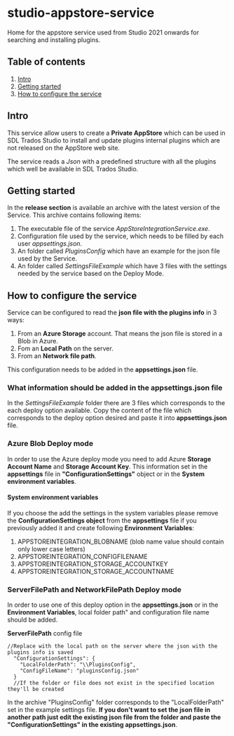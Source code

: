 # studio-appstore-service
Home for the appstore service used from Studio 2021 onwards for searching and installing plugins.

## Table of contents 

1. [Intro](#intro)
2. [Getting started](#getting-started)
3. [How to configure the service](#service-cofig)

## Intro
This service allow users to create a **Private AppStore** which can be used in SDL Trados Studio to install and update plugins internal plugins which are not released on the AppStore web site.

The service reads a *Json* with a predefined structure with all the plugins which well be available in SDL Trados Studio.

## Getting started
In the **release section** is available an archive with the latest version of the Service. This archive contains following items:
1. The executable file of the service *AppStoreIntegrationService.exe*.
2. Configuration file used by the service, which needs to be filled by each user *appsettings.json*.
3. An folder called *PluginsConfig* which have an example for the json file used by the Service. 
4. An folder called *SettingsFileExample* which have 3 files with the settings needed by the service based on the Deploy Mode.

## How to configure the service
Service can be configured to read the **json file with the plugins info** in 3 ways:
1. From an **Azure Storage** account. That means the json file is stored in a Blob in Azure.
2. Fom an **Local Path** on the server.
3. From an **Network file path**.

This configuration needs to be added in the **appsettings.json** file.

### What information should be added in the appsettings.json file

In the *SettingsFileExample* folder there are 3 files which corresponds to the each deploy option available. Copy the content of the file which corresponds to the deploy option desired and paste it into **appsettings.json** file.

### Azure Blob Deploy mode
In order to use the Azure deploy mode you need to add Azure **Storage Account Name** and **Storage Account Key**. This information set in the **appsettings** file in **"ConfigurationSettings"** object or in the **System environment variables**.

#### System environment variables
If you choose the add the settings in the system variables please remove the **ConfigurationSettings object** from the **appsettings** file if you previously added it and create following **Environment Variables**: 
1. APPSTOREINTEGRATION_BLOBNAME (blob name value should contain only lower case letters)
2. APPSTOREINTEGRATION_CONFIGFILENAME
3. APPSTOREINTEGRATION_STORAGE_ACCOUNTKEY
4. APPSTOREINTEGRATION_STORAGE_ACCOUNTNAME

### ServerFilePath and NetworkFilePath Deploy mode
In order to use one of this deploy option in the **appsettings.json** or in the **Environment Variables**, local folder path" and configuration file name should be added.

**ServerFilePath** config file
```
//Replace with the local path on the server where the json with the plugins info is saved
  "ConfigurationSettings": {
    "LocalFolderPath": "\\PluginsConfig",
	"ConfigFileName": "pluginsConfig.json"
  }
  //If the folder or file does not exist in the specified location they'll be created
  ```
  In the archive "PluginsConfig" folder corresponds to the "LocalFolderPath" set in the example settings file. **If you don't want to set the json file in another path just edit the existing json file from the folder and paste the "ConfigurationSettings" in the existing appsettings.json**. 


